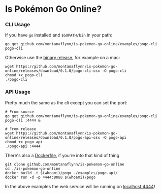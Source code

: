 # Is Pokémon Go Online?

### CLI Usage

If you have `go` installed and `$GOPATH/bin` in your path:

```
go get github.com/montanaflynn/is-pokemon-go-online/examples/pogo-cli
pogo-cli
```

Otherwise use the [binary release](https://github.com/montanaflynn/is-pokemon-go-online/releases/tag/0.1.0), for example on a mac:

```
wget https://github.com/montanaflynn/is-pokemon-go-online/releases/download/0.1.0/pogo-cli-osx -O pogo-cli
chmod +x pogo-cli
./pogo-cli
```

### API Usage

Pretty much the same as the cli except you can set the port:

```
# From source
go get github.com/montanaflynn/is-pokemon-go-online/examples/pogo-cli
pogo-cli :4444 &
```

```
# From release
wget https://github.com/montanaflynn/is-pokemon-go-online/releases/download/0.1.0/pogo-api-osx -O pogo-api
chmod +x pogo-api
./pogo-api :4444
```

There's also a [Dockerfile](https://github.com/montanaflynn/is-pokemon-go-online/blob/master/examples/pogo-api/Dockerfile), if you're into that kind of thing:

```
git clone github.com/montanaflynn/is-pokemon-go-online
cd ./is-pokemon-go-online
docker build -t $(whoami)/pogo ./examples/pogo-api/
docker run -d -p 4444:8080 $(whoami)/pogo
```

In the above examples the web service will be running on [localhost:4444](http://localhost:4444)!
